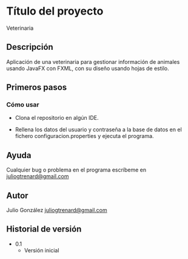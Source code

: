# Título del proyecto

Veterinaria

## Descripción

Aplicación de una veterinaria para gestionar información de animales usando JavaFX con FXML, con su diseño usando hojas de estilo.

## Primeros pasos

### Cómo usar

* Clona el repositorio en algún IDE.

* Rellena los datos del usuario y contraseña a la base de datos en el fichero configuracion.properties y ejecuta el programa.

## Ayuda

Cualquier bug o problema en el programa escríbeme en juliogtrenard@gmail.com

## Autor

Julio González
juliogtrenard@gmail.com

## Historial de versión

* 0.1
    * Versión inicial
